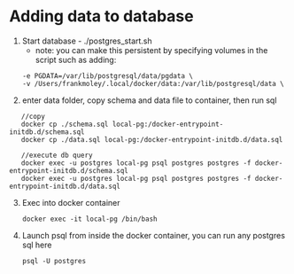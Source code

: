 # Adding data to database
1. Start database - ./postgres_start.sh
   - note: you can make this persistent by specifying volumes in the script such as adding:
   ```
   -e PGDATA=/var/lib/postgresql/data/pgdata \
   -v /Users/frankmoley/.local/docker/data:/var/lib/postgresql/data \
   ```
2. enter data folder, copy schema and data file to container, then run sql
```
   //copy
   docker cp ./schema.sql local-pg:/docker-entrypoint-initdb.d/schema.sql
   docker cp ./data.sql local-pg:/docker-entrypoint-initdb.d/data.sql
   
   //execute db query
   docker exec -u postgres local-pg psql postgres postgres -f docker-entrypoint-initdb.d/schema.sql
   docker exec -u postgres local-pg psql postgres postgres -f docker-entrypoint-initdb.d/data.sql
```
3. Exec into docker container
   ```
   docker exec -it local-pg /bin/bash
   ```

4. Launch psql from inside the docker container, you can run any postgres sql here
   ```
   psql -U postgres
   ```



